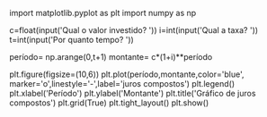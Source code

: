 import matplotlib.pyplot as plt
import numpy as np

c=float(input('Qual o valor investido? '))
i=int(input('Qual a taxa? '))
t=int(input('Por quanto tempo? '))

período= np.arange(0,t+1)
montante= c*(1+i)**período

plt.figure(figsize=(10,6))
plt.plot(período,montante,color='blue', marker='o',linestyle='-',label='juros compostos')
plt.legend()
plt.xlabel('Período')
plt.ylabel('Montante')
plt.title('Gráfico de juros compostos')
plt.grid(True)
plt.tight_layout()
plt.show()
